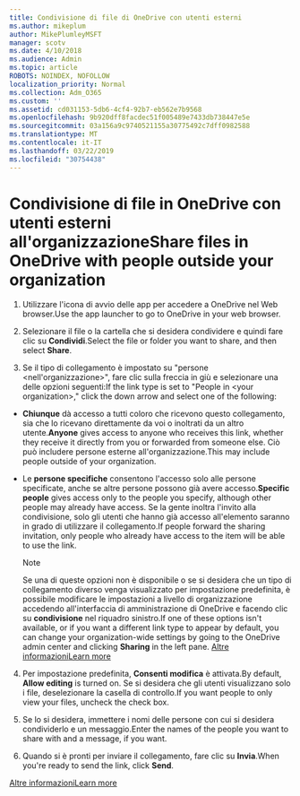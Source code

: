 ```yaml
---
title: Condivisione di file di OneDrive con utenti esterni
ms.author: mikeplum
author: MikePlumleyMSFT
manager: scotv
ms.date: 4/10/2018
ms.audience: Admin
ms.topic: article
ROBOTS: NOINDEX, NOFOLLOW
localization_priority: Normal
ms.collection: Adm_O365
ms.custom: ''
ms.assetid: cd031153-5db6-4cf4-92b7-eb562e7b9568
ms.openlocfilehash: 9b920dff8facdec51f005489e7433db738447e5e
ms.sourcegitcommit: 03a156a9c9740521155a30775492c7dff0982588
ms.translationtype: MT
ms.contentlocale: it-IT
ms.lasthandoff: 03/22/2019
ms.locfileid: "30754438"
---
```

# <a name="share-files-in-onedrive-with-people-outside-your-organization"></a><span data-ttu-id="dffc3-102">Condivisione di file in OneDrive con utenti esterni all'organizzazione</span><span class="sxs-lookup"><span data-stu-id="dffc3-102">Share files in OneDrive with people outside your organization</span></span>

1. <span data-ttu-id="dffc3-103">Utilizzare l'icona di avvio delle app per accedere a OneDrive nel Web browser.</span><span class="sxs-lookup"><span data-stu-id="dffc3-103">Use the app launcher to go to OneDrive in your web browser.</span></span> 
    
2. <span data-ttu-id="dffc3-104">Selezionare il file o la cartella che si desidera condividere e quindi fare clic su **Condividi**.</span><span class="sxs-lookup"><span data-stu-id="dffc3-104">Select the file or folder you want to share, and then select **Share**.</span></span> 
    
3. <span data-ttu-id="dffc3-105">Se il tipo di collegamento è impostato su "persone \<nell'organizzazione\>", fare clic sulla freccia in giù e selezionare una delle opzioni seguenti:</span><span class="sxs-lookup"><span data-stu-id="dffc3-105">If the link type is set to "People in \<your organization\>," click the down arrow and select one of the following:</span></span> 
    
  - <span data-ttu-id="dffc3-106">**Chiunque** dà accesso a tutti coloro che ricevono questo collegamento, sia che lo ricevano direttamente da voi o inoltrati da un altro utente.</span><span class="sxs-lookup"><span data-stu-id="dffc3-106">**Anyone** gives access to anyone who receives this link, whether they receive it directly from you or forwarded from someone else.</span></span> <span data-ttu-id="dffc3-107">Ciò può includere persone esterne all'organizzazione.</span><span class="sxs-lookup"><span data-stu-id="dffc3-107">This may include people outside of your organization.</span></span> 
    
  - <span data-ttu-id="dffc3-108">Le **persone specifiche** consentono l'accesso solo alle persone specificate, anche se altre persone possono già avere accesso.</span><span class="sxs-lookup"><span data-stu-id="dffc3-108">**Specific people** gives access only to the people you specify, although other people may already have access.</span></span> <span data-ttu-id="dffc3-109">Se la gente inoltra l'invito alla condivisione, solo gli utenti che hanno già accesso all'elemento saranno in grado di utilizzare il collegamento.</span><span class="sxs-lookup"><span data-stu-id="dffc3-109">If people forward the sharing invitation, only people who already have access to the item will be able to use the link.</span></span> 
    
    > [!NOTE]
    > <span data-ttu-id="dffc3-110">Se una di queste opzioni non è disponibile o se si desidera che un tipo di collegamento diverso venga visualizzato per impostazione predefinita, è possibile modificare le impostazioni a livello di organizzazione accedendo all'interfaccia di amministrazione di OneDrive e facendo clic su **condivisione** nel riquadro sinistro.</span><span class="sxs-lookup"><span data-stu-id="dffc3-110">If one of these options isn't available, or if you want a different link type to appear by default, you can change your organization-wide settings by going to the OneDrive admin center and clicking **Sharing** in the left pane.</span></span> [<span data-ttu-id="dffc3-111">Altre informazioni</span><span class="sxs-lookup"><span data-stu-id="dffc3-111">Learn more</span></span>](https://go.microsoft.com/fwlink/?linkid=871961)
  
4. <span data-ttu-id="dffc3-112">Per impostazione predefinita, **Consenti modifica** è attivata.</span><span class="sxs-lookup"><span data-stu-id="dffc3-112">By default, **Allow editing** is turned on.</span></span> <span data-ttu-id="dffc3-113">Se si desidera che gli utenti visualizzano solo i file, deselezionare la casella di controllo.</span><span class="sxs-lookup"><span data-stu-id="dffc3-113">If you want people to only view your files, uncheck the check box.</span></span> 
    
5. <span data-ttu-id="dffc3-114">Se lo si desidera, immettere i nomi delle persone con cui si desidera condividerlo e un messaggio.</span><span class="sxs-lookup"><span data-stu-id="dffc3-114">Enter the names of the people you want to share with and a message, if you want.</span></span>
    
6. <span data-ttu-id="dffc3-115">Quando si è pronti per inviare il collegamento, fare clic su **Invia**.</span><span class="sxs-lookup"><span data-stu-id="dffc3-115">When you're ready to send the link, click **Send**.</span></span> 
    
[<span data-ttu-id="dffc3-116">Altre informazioni</span><span class="sxs-lookup"><span data-stu-id="dffc3-116">Learn more</span></span>](https://go.microsoft.com/fwlink/?linkid=871861)
  

